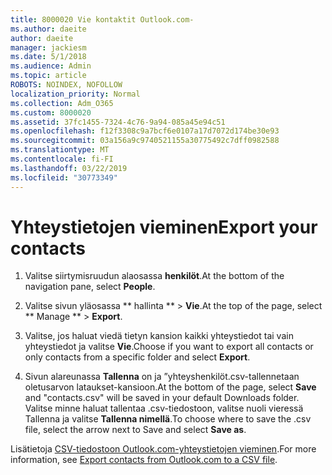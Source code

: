 ```yaml
---
title: 8000020 Vie kontaktit Outlook.com-
ms.author: daeite
author: daeite
manager: jackiesm
ms.date: 5/1/2018
ms.audience: Admin
ms.topic: article
ROBOTS: NOINDEX, NOFOLLOW
localization_priority: Normal
ms.collection: Adm_O365
ms.custom: 8000020
ms.assetid: 37fc1455-7324-4c76-9a94-085a45e94c51
ms.openlocfilehash: f12f3308c9a7bcf6e0107a17d7072d174be30e93
ms.sourcegitcommit: 03a156a9c9740521155a30775492c7dff0982588
ms.translationtype: MT
ms.contentlocale: fi-FI
ms.lasthandoff: 03/22/2019
ms.locfileid: "30773349"
---
```

# <a name="export-your-contacts"></a><span data-ttu-id="cd9bd-102">Yhteystietojen vieminen</span><span class="sxs-lookup"><span data-stu-id="cd9bd-102">Export your contacts</span></span>

1. <span data-ttu-id="cd9bd-103">Valitse siirtymisruudun alaosassa **henkilöt**.</span><span class="sxs-lookup"><span data-stu-id="cd9bd-103">At the bottom of the navigation pane, select **People**.</span></span>
    
2. <span data-ttu-id="cd9bd-104">Valitse sivun yläosassa \*\* hallinta \*\* \> **Vie**.</span><span class="sxs-lookup"><span data-stu-id="cd9bd-104">At the top of the page, select \*\* Manage \*\* \> **Export**.</span></span>
    
3. <span data-ttu-id="cd9bd-105">Valitse, jos haluat viedä tietyn kansion kaikki yhteystiedot tai vain yhteystiedot ja valitse **Vie**.</span><span class="sxs-lookup"><span data-stu-id="cd9bd-105">Choose if you want to export all contacts or only contacts from a specific folder and select **Export**.</span></span> 
    
4. <span data-ttu-id="cd9bd-106">Sivun alareunassa **Tallenna** on ja ”yhteyshenkilöt.csv-tallennetaan oletusarvon lataukset-kansioon.</span><span class="sxs-lookup"><span data-stu-id="cd9bd-106">At the bottom of the page, select **Save** and "contacts.csv" will be saved in your default Downloads folder.</span></span> <span data-ttu-id="cd9bd-107">Valitse minne haluat tallentaa .csv-tiedostoon, valitse nuoli vieressä Tallenna ja valitse **Tallenna nimellä**.</span><span class="sxs-lookup"><span data-stu-id="cd9bd-107">To choose where to save the .csv file, select the arrow next to Save and select **Save as**.</span></span> 
    
<span data-ttu-id="cd9bd-108">Lisätietoja [CSV-tiedostoon Outlook.com-yhteystietojen vieminen](https://go.microsoft.com/fwlink/p/?linkid=873137).</span><span class="sxs-lookup"><span data-stu-id="cd9bd-108">For more information, see [Export contacts from Outlook.com to a CSV file](https://go.microsoft.com/fwlink/p/?linkid=873137).</span></span>
  


